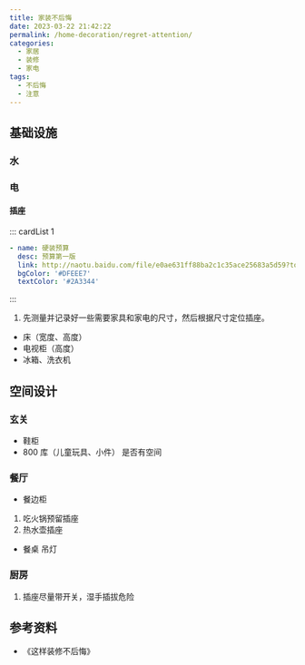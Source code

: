 ```yaml
---
title: 家装不后悔
date: 2023-03-22 21:42:22
permalink: /home-decoration/regret-attention/
categories:
  - 家居
  - 装修
  - 家电
tags:
  - 不后悔
  - 注意
---
```

## 基础设施

### 水

### 电

#### 插座

::: cardList 1
```yaml
- name: 硬装预算
  desc: 预算第一版
  link: http://naotu.baidu.com/file/e0ae631ff88ba2c1c35ace25683a5d59?token=a6b145b45d38aed2
  bgColor: '#DFEEE7'
  textColor: '#2A3344'
```
:::

1. 先测量并记录好一些需要家具和家电的尺寸，然后根据尺寸定位插座。

- 床（宽度、高度）
- 电视柜（高度）
- 冰箱、洗衣机

## 空间设计

### 玄关

- 鞋柜
- 800 库（儿童玩具、小件）
  是否有空间

### 餐厅
- 餐边柜
1. 吃火锅预留插座
2. 热水壶插座
- 餐桌
  吊灯

### 厨房

1. 插座尽量带开关，湿手插拔危险

## 参考资料

- 《这样装修不后悔》
